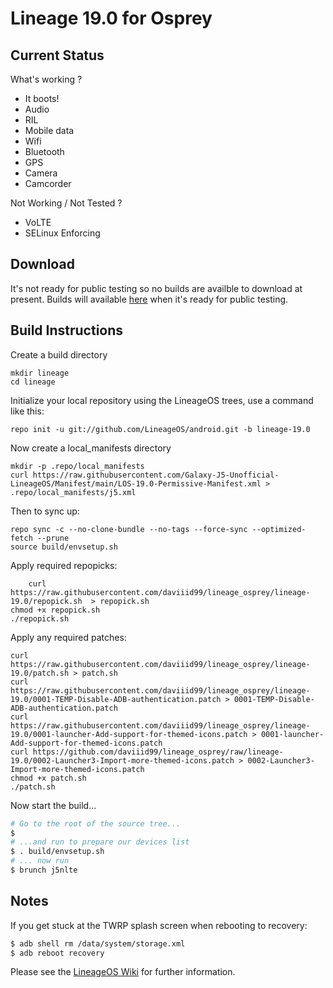 
Lineage 19.0 for Osprey
=======================

Current Status
--------------

What's working ?
 - It boots!
 - Audio
 - RIL
 - Mobile data
 - Wifi
 - Bluetooth
 - GPS
 - Camera
 - Camcorder

Not Working / Not Tested ?
 - VoLTE
 - SELinux Enforcing

Download
--------

It's not ready for public testing so no builds are availble to download at present.
Builds will available [here](https://chil360.github.io/) when it's ready for public testing.

Build Instructions
------------------
Create a build directory

	mkdir lineage
	cd lineage

Initialize your local repository using the LineageOS trees, use a command like this:

    repo init -u git://github.com/LineageOS/android.git -b lineage-19.0

Now create a local_manifests directory

	mkdir -p .repo/local_manifests
	curl https://raw.githubusercontent.com/Galaxy-J5-Unofficial-LineageOS/Manifest/main/LOS-19.0-Permissive-Manifest.xml > .repo/local_manifests/j5.xml

Then to sync up:
    
    repo sync -c --no-clone-bundle --no-tags --force-sync --optimized-fetch --prune
    source build/envsetup.sh

Apply required repopicks:

        curl https://raw.githubusercontent.com/daviiid99/lineage_osprey/lineage-19.0/repopick.sh  > repopick.sh
	chmod +x repopick.sh
	./repopick.sh
	
Apply any required patches:

	curl https://raw.githubusercontent.com/daviiid99/lineage_osprey/lineage-19.0/patch.sh > patch.sh
	curl https://raw.githubusercontent.com/daviiid99/lineage_osprey/lineage-19.0/0001-TEMP-Disable-ADB-authentication.patch > 0001-TEMP-Disable-ADB-authentication.patch
	curl https://raw.githubusercontent.com/daviiid99/lineage_osprey/lineage-19.0/0001-launcher-Add-support-for-themed-icons.patch > 0001-launcher-Add-support-for-themed-icons.patch
	curl https://github.com/daviiid99/lineage_osprey/raw/lineage-19.0/0002-Launcher3-Import-more-themed-icons.patch > 0002-Launcher3-Import-more-themed-icons.patch
	chmod +x patch.sh
	./patch.sh

Now start the build...

```bash
# Go to the root of the source tree...
$
# ...and run to prepare our devices list
$ . build/envsetup.sh
# ... now run
$ brunch j5nlte
```

Notes
-----

If you get stuck at the TWRP splash screen when rebooting to recovery:
```bash
$ adb shell rm /data/system/storage.xml
$ adb reboot recovery
```

Please see the [LineageOS Wiki](https://wiki.lineageos.org/) for further information.
